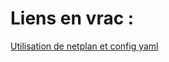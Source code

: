 # Liens en vrac :



[Utilisation de netplan et config yaml](https://netplan.readthedocs.io/en/stable/netplan-yaml/#yaml-configuration)
